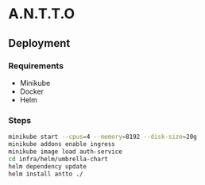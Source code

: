# A.N.T.T.O

## Deployment

### Requirements
- Minikube
- Docker
- Helm

### Steps

```bash
minikube start --cpus=4 --memory=8192 --disk-size=20g
minikube addons enable ingress
minikube image load auth-service
cd infra/helm/umbrella-chart
helm dependency update
helm install antto ./
```